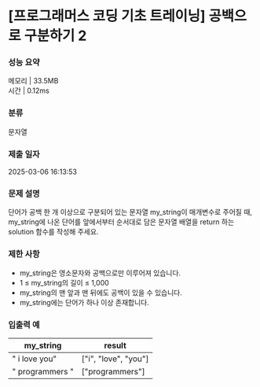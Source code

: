 # [프로그래머스 코딩 기초 트레이닝] 공백으로 구분하기 2

### 성능 요약

메모리 | 33.5MB  
시간 | 0.12ms

### 분류

문자열

### 제출 일자

2025-03-06 16:13:53

### 문제 설명

단어가 공백 한 개 이상으로 구분되어 있는 문자열 my_string이 매개변수로 주어질 때, my_string에 나온 단어를 앞에서부터 순서대로 담은 문자열 배열을 return 하는 solution 함수를 작성해 주세요.

### 제한 사항

- my_string은 영소문자와 공백으로만 이루어져 있습니다.
- 1 ≤ my_string의 길이 ≤ 1,000
- my_string의 맨 앞과 맨 뒤에도 공백이 있을 수 있습니다.
- my_string에는 단어가 하나 이상 존재합니다.

### 입출력 예

| my_string       | result               |
| --------------- | -------------------- |
| " i love you"   | ["i", "love", "you"] |
| " programmers " | ["programmers"]      |
